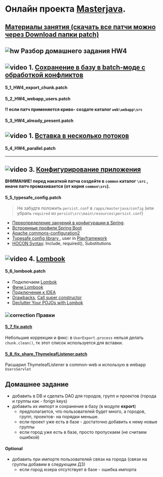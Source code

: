 # Онлайн проекта  <a href="https://github.com/JavaWebinar/masterjava">Masterjava</a>.

## [Материалы занятия (скачать все патчи можно через Download папки patch)](https://drive.google.com/drive/u/0/folders/0B9Ye2auQ_NsFei05cGNKbEM3eG8) 

## ![hw](https://cloud.githubusercontent.com/assets/13649199/13672719/09593080-e6e7-11e5-81d1-5cb629c438ca.png) Разбор домашнего задания HW4

## ![video](https://cloud.githubusercontent.com/assets/13649199/13672715/06dbc6ce-e6e7-11e5-81a9-04fbddb9e488.png) 1. [Сохранение в базу в batch-моде с обработкой конфликтов](https://drive.google.com/file/d/0B9Ye2auQ_NsFZEJwR2ZqMEdVRG8)
#### 5_1_HW4_export_chunk.patch
#### 5_2_HW4_webapp_users.patch
**!! если патч применяется криво- создате каталог `web\webapp\src`**
#### 5_3_HW4_already_present.patch
## ![video](https://cloud.githubusercontent.com/assets/13649199/13672715/06dbc6ce-e6e7-11e5-81a9-04fbddb9e488.png) 1. [Вставка в несколько потоков](https://drive.google.com/file/d/0B9Ye2auQ_NsFek5PYTdQbjBlUU0)
#### 5_4_HW4_parallel.patch
----------------
## ![video](https://cloud.githubusercontent.com/assets/13649199/13672715/06dbc6ce-e6e7-11e5-81a9-04fbddb9e488.png) 3. <a href="https://drive.google.com/open?id=0B9Ye2auQ_NsFZ3VZMlFITkk0LXM">Конфигурирование приложения</a>
**ВНИМАНИЕ! перед накаткой патча создейте в `common` каталог `\src` , иначе патч промахивается (от корня `common\src`).**
#### 5_5_typesafe_config.patch
> Не забудте положить `persist.conf` в `/apps/masterjava/config` (или убрать `required` из `persist\src\main\resources\persist.conf`) 

- <a href="http://springtips.blogspot.ru/">Переопределение занчений в конфигурации в Spring</a>. 
- <a href="http://docs.spring.io/spring-boot/docs/current/reference/html/howto-properties-and-configuration.html#howto-change-configuration-depending-on-the-environment">Встроенные профили Spring Boot</a>
- <a href="http://commons.apache.org/proper/commons-configuration/index.html">Apache commons-configuration2</a>
- <a href="https://github.com/typesafehub/config">Typesafe config library </a>, user in <a href="https://www.playframework.com/documentation/2.5.x/ConfigFile">Playframework</a>
 - <a href="https://github.com/typesafehub/config/blob/master/HOCON.md">HOCON Syntax</a>: Include, required(), Substitutions 

## ![video](https://cloud.githubusercontent.com/assets/13649199/13672715/06dbc6ce-e6e7-11e5-81a9-04fbddb9e488.png) 4. <a href="https://drive.google.com/open?id=0B9Ye2auQ_NsFc3p3QTVwYktBWUk">Lombook</a>
#### 5_6_lombook.patch
- Подключаем <a href="https://habrahabr.ru/post/142356/">Lombok</a>
- <a href="https://urvanov.ru/2015/09/22/project-lombok/">Фичи Lombook</a>
- <a href="https://github.com/mplushnikov/lombok-intellij-plugin">Подключение к IDEA</a>
- <a href="http://stackoverflow.com/questions/3852091/is-it-safe-to-use-project-lombok">Drawbacks</a>, <a href="http://stackoverflow.com/a/29771875/548473">Call super constructor</a>
- <a href="https://www.sitepoint.com/declutter-pojos-with-lombok-tutorial/">Declutter Your POJOs with Lombok</a>

### ![correction](https://cloud.githubusercontent.com/assets/13649199/13672935/ef09ec1e-e6e7-11e5-9f79-d1641c05cbe6.png) Правки

#### [5_7_fix.patch](https://drive.google.com/open?id=0B9Ye2auQ_NsFV1djNUxkUkl1c28)
Небольшие коррекции и фикс: в `UserExport.process` нельзя делать `chunk.clean()`, тк этот список используется для вставки.

#### [5_8_fix_share_ThymeleafListener.patch](https://drive.google.com/open?id=0B9Ye2auQ_NsFY19DYWFnUGN4TEE)
Расшарил ThymeleafListener в common-web и использую в webapp `UsersServlet`

## Домашнее задание
- добавить в DB и сделать DAO для городов, групп и проектов (города и группы как - forign keys)
- добавить их импорт и сохранение в базу (в модуле **export**)
  - предполагается, что пользователей будет много, а городов, групп, проектов- на порядки меньше.
  - если проект уже есть в базе - достаточно добавить к нему новые группы
  - если город уже есть в базе, просто пропускаем (не считаем ошибкой)

#### Optional
- добавить при импорте пользователей связи на города (связи на группы добавим в следующем ДЗ)
  - если город юзера отсутствует в базе - ошибка импорта
